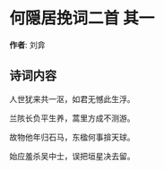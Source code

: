 # 何隠居挽词二首  其一

**作者**: 刘弇

## 诗词内容

人世犹来共一沤，如君无憾此生浮。

兰陔长负平生养，蒿里方成不测游。

故物他年归石马，东楹何事揜天球。

始应羞杀吴中士，误把垣星决去留。

